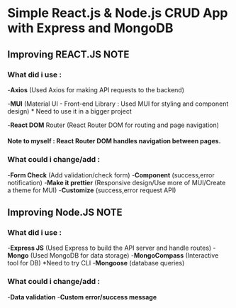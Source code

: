 # Simple React.js & Node.js CRUD App with Express and MongoDB



## Improving REACT.JS NOTE 

### What did i use : 

-**Axios** (Used Axios for making API requests to the backend)
                 
-**MUI** (Material UI - Front-end Library : Used MUI for styling and component design) * Need to use it in a bigger project

-**React DOM** Router (React Router DOM for routing and page navigation)

#### Note to myself : React Router DOM handles navigation between pages.

### What could i change/add :
-**Form Check** (Add validation/check form)
-**Component** (success,error notification)
-**Make it prettier** (Responsive design/Use more of MUI/Create a theme for MUI)
-**Customize** (success,error request API)



## Improving Node.JS NOTE

### What did i use : 
-**Express JS** (Used Express to build the API server and handle routes)
-**Mongo** (Used MongoDB for data storage)
-**MongoCompass** (Interactive tool for DB) *Need to try CLI
-**Mongoose** (database queries)
                 
### What could i change/add : 
-**Data validation**
-**Custom error/success message**
                 
